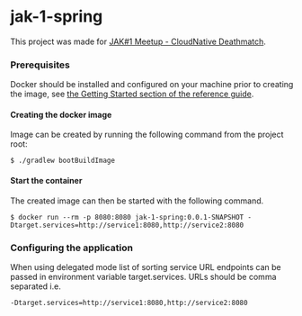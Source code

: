# jak-1-spring

This project was made for [JAK#1 Meetup - CloudNative Deathmatch](https://www.meetup.com/IBM-Developer-Croatia/events/285589345/).

### Prerequisites
Docker should be installed and configured on your machine prior to creating the image, see [the Getting Started section of the reference guide](https://docs.spring.io/spring-native/docs/0.12.0-SNAPSHOT/reference/htmlsingle/#getting-started-buildpacks).

#### Creating the docker image
Image can be created by running the following command from the project root:
```
$ ./gradlew bootBuildImage
```

#### Start the container
The created image can then be started with the following command.
```
$ docker run --rm -p 8080:8080 jak-1-spring:0.0.1-SNAPSHOT -Dtarget.services=http://service1:8080,http://service2:8080
```


### Configuring the application

When using delegated mode list of sorting service URL endpoints  can be passed in environment variable target.services. URLs should be comma separated i.e.

`-Dtarget.services=http://service1:8080,http://service2:8080`
